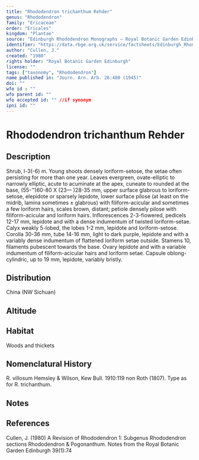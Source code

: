 ```yaml
---
title: "Rhododendron trichanthum Rehder"
genus: "Rhododendron"
family: "Ericaceae"
order: "Ericales"
kingdom: "Plantae"
source: "Edinburgh Rhododendron Monographs – Royal Botanic Garden Edinburgh"
identifier: "https://data.rbge.org.uk/service/factsheets/Edinburgh_Rhododendron_Monographs.xhtml"
author: "Cullen, J."
created: "1980"
rights holder: "Royal Botanic Garden Edinburgh"
license: ""
tags: ["taxonomy", "Rhododendron"]
name published in: "Journ. Arn. Arb. 26:480 (1945)"
doi: ""
wfo id : ""
wfo parent id: ""
wfo accepted id: "" //if synonym                      
ipni id: ""
---
```


                       

# Rhododendron trichanthum Rehder

## Description
Shrub, l-3(-6) m. Young shoots densely loriform-setose, the setae often persisting for more than one year. Leaves evergreen, ovate-elliptic to narrowly elliptic, acute to acuminate at the apex, cuneate to rounded at the base, (55-™)60-80 X (23— )28-35 mm, upper surface glabrous to loriform-setose, elepidote or sparsely lepidote, lower surface pilose (at least on the midrib, lamina sometimes ± glabrous) with filiform-acicular and sometimes a few loriform hairs, scales brown, distant; petiole densely pilose with filiform-acicular and loriform hairs. Inflorescences 2-3-fiowered, pedicels 12-17 mm, lepidote and with a dense indumentum of twisted loriform-setae. Calyx weakly 5-lobed, the lobes 1-2 mm, lepidote and loriform-setose. Corolla 30-36 mm, tube 14-16 mm, light to dark purple, lepidote and with a variably dense indumentum of flattened loriform setae outside. Stamens 10, filaments pubescent towards the base. Ovary lepidote and with a variable indumentum of filiform-acicular hairs and loriform setae. Capsule oblong-cylindric, up to 19 mm, lepidote, variably bristly.

## Distribution
China (NW Sichuan)

## Altitude


## Habitat
Woods and thickets

## Nomenclatural History
R. villosum Hemsley & Wilson, Kew Bull. 1910:119 non Roth (1807). Type as for R. trichanthum.
                       
## Notes


## References

Cullen, J. (1980) A Revision of Rhododendron 1: Subgenus Rhododendron sections Rhododendron & Pogonanthum. Notes from the Royal Botanic Garden Edinburgh 39(1):74
